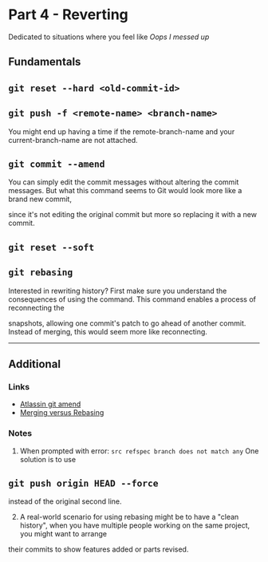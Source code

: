 # Part 4 - Reverting
Dedicated to situations where you feel like _Oops I messed up_


## Fundamentals


## `git reset --hard <old-commit-id>`


## `git push -f <remote-name> <branch-name>`


You might end up having a time if the remote-branch-name and your current-branch-name are not attached. 


## `git commit --amend`
You can simply edit the commit messages without altering the commit messages. But what this command seems to Git would look more like a brand new commit, 


since it's not editing the original commit but more so replacing it with a new commit.


## `git reset --soft`


## `git rebasing`


Interested in rewriting history? First make sure you understand the consequences of using the command. This command enables a process of reconnecting the


snapshots, allowing one commit's patch to go ahead of another commit. Instead of merging, this would seem more like reconnecting. 

---

## Additional


### Links
- [Atlassin git amend](https://www.atlassian.com/git/tutorials/rewriting-history#git-commit--amend)
- [Merging versus Rebasing](https://www.atlassian.com/git/tutorials/merging-vs-rebasing)


### Notes
1. When prompted with error: ``` src refspec branch does not match any ``` 
One solution is to use 
## `git push origin HEAD --force `
instead of the original second line.


2. A real-world scenario for using rebasing might be to have a "clean history", when you have multiple people working on the same project, you might want to arrange 


their commits to show features added or parts revised.
